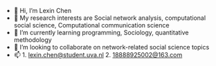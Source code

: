 - 👋 Hi, I’m Lexin Chen
- 👀 My research interests are Social network analysis, computational social science, Computational communication science
- 🌱 I’m currently learning programming, Sociology, quantitative methodology
- 💞️ I’m looking to collaborate on network-related social science topics
- 📫 1. lexin.chen@student.uva.nl 2. 18888925002@163.com

<!---
lexinchenmia/lexinchenmia is a ✨ special ✨ repository because its `README.md` (this file) appears on your GitHub profile.
You can click the Preview link to take a look at your changes.
--->
